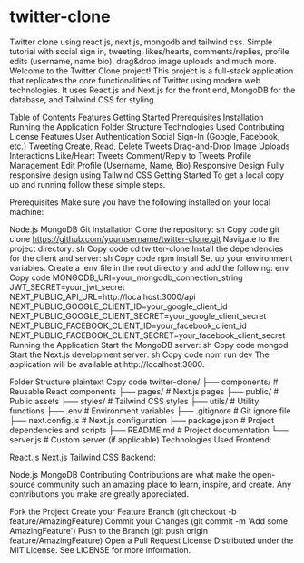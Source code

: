 # twitter-clone
 Twitter clone using react.js, next.js, mongodb and tailwind css.
  Simple tutorial with social sign in, tweeting, likes/hearts, comments/replies, profile edits (username, name bio), drag&drop image uploads and much more.
 Welcome to the Twitter Clone project! This project is a full-stack application that replicates the core functionalities of Twitter using modern web technologies. It uses React.js and Next.js for the front end, MongoDB for the database, and Tailwind CSS for styling.

Table of Contents
Features
Getting Started
Prerequisites
Installation
Running the Application
Folder Structure
Technologies Used
Contributing
License
Features
User Authentication
Social Sign-In (Google, Facebook, etc.)
Tweeting
Create, Read, Delete Tweets
Drag-and-Drop Image Uploads
Interactions
Like/Heart Tweets
Comment/Reply to Tweets
Profile Management
Edit Profile (Username, Name, Bio)
Responsive Design
Fully responsive design using Tailwind CSS
Getting Started
To get a local copy up and running follow these simple steps.

Prerequisites
Make sure you have the following installed on your local machine:

Node.js
MongoDB
Git
Installation
Clone the repository:
sh
Copy code
git clone https://github.com/yourusername/twitter-clone.git
Navigate to the project directory:
sh
Copy code
cd twitter-clone
Install the dependencies for the client and server:
sh
Copy code
npm install
Set up your environment variables. Create a .env file in the root directory and add the following:
env
Copy code
MONGODB_URI=your_mongodb_connection_string
JWT_SECRET=your_jwt_secret
NEXT_PUBLIC_API_URL=http://localhost:3000/api
NEXT_PUBLIC_GOOGLE_CLIENT_ID=your_google_client_id
NEXT_PUBLIC_GOOGLE_CLIENT_SECRET=your_google_client_secret
NEXT_PUBLIC_FACEBOOK_CLIENT_ID=your_facebook_client_id
NEXT_PUBLIC_FACEBOOK_CLIENT_SECRET=your_facebook_client_secret
Running the Application
Start the MongoDB server:
sh
Copy code
mongod
Start the Next.js development server:
sh
Copy code
npm run dev
The application will be available at http://localhost:3000.

Folder Structure
plaintext
Copy code
twitter-clone/
├── components/      # Reusable React components
├── pages/           # Next.js pages
├── public/          # Public assets
├── styles/          # Tailwind CSS styles
├── utils/           # Utility functions
├── .env             # Environment variables
├── .gitignore       # Git ignore file
├── next.config.js   # Next.js configuration
├── package.json     # Project dependencies and scripts
├── README.md        # Project documentation
└── server.js        # Custom server (if applicable)
Technologies Used
Frontend:

React.js
Next.js
Tailwind CSS
Backend:

Node.js
MongoDB
Contributing
Contributions are what make the open-source community such an amazing place to learn, inspire, and create. Any contributions you make are greatly appreciated.

Fork the Project
Create your Feature Branch (git checkout -b feature/AmazingFeature)
Commit your Changes (git commit -m 'Add some AmazingFeature')
Push to the Branch (git push origin feature/AmazingFeature)
Open a Pull Request
License
Distributed under the MIT License. See LICENSE for more information.
